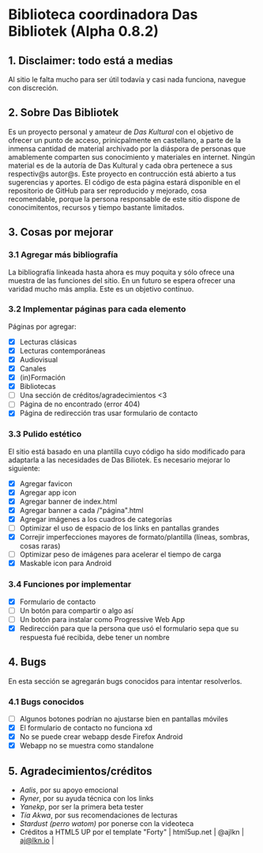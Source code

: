 # Biblioteca coordinadora Das Bibliotek (Alpha 0.8.2)
## 1. Disclaimer: todo está a medias
Al sitio le falta mucho para ser útil todavía y casi nada funciona, navegue con discreción.

## 2. Sobre Das Bibliotek
Es un proyecto personal y amateur de <i>Das Kultural</i> con el objetivo de ofrecer un punto de acceso, prinicpalmente en castellano, a parte de la inmensa cantidad de material archivado por la diáspora de personas que amablemente comparten sus conocimiento y materiales en internet. Ningún material es de la autoría de Das Kultural y cada obra pertenece a sus respectiv@s autor@s.
Este proyecto en contrucción está abierto a tus sugerencias y aportes. El código de esta página estará disponible en el repositorio de GitHub para ser reproducido y mejorado, cosa recomendable, porque la persona responsable de este sitio dispone de conocimitentos, recursos y tiempo bastante limitados.

## 3. Cosas por mejorar
### 3.1 Agregar más bibliografía
La bibliografía linkeada hasta ahora es muy poquita y sólo ofrece una muestra de las funciones del sitio. En un futuro se espera ofrecer una varidad mucho más amplia. Este es un objetivo contínuo.

### 3.2 Implementar páginas para cada elemento
Páginas por agregar:
- [x] Lecturas clásicas
- [x] Lecturas contemporáneas
- [x] Audiovisual
- [x] Canales
- [x] (in)Formación
- [x] Bibliotecas
- [ ] Una sección de créditos/agradecimientos <3
- [ ] Página de no encontrado (error 404)
- [x] Página de redirección tras usar formulario de contacto

### 3.3 Pulido estético
El sitio está basado en una plantilla cuyo código ha sido modificado para adaptarla a las necesidades de Das Biliotek. Es necesario mejorar lo siguiente:
- [X] Agregar favicon
- [X] Agregar app icon
- [x] Agregar banner de index.html
- [X] Agregar banner a cada /"página".html
- [X] Agregar imágenes a los cuadros de categorías
- [ ] Optimizar el uso de espacio de los links en pantallas grandes
- [x] Correjir imperfecciones mayores de formato/plantilla (líneas, sombras, cosas raras)
- [ ] Optimizar peso de imágenes para acelerar el tiempo de carga
- [x] Maskable icon para Android

### 3.4 Funciones por implementar
- [X] Formulario de contacto
- [ ] Un botón para compartir o algo así
- [ ] Un botón para instalar como Progressive Web App
- [X] Redirección para que la persona que usó el formulario sepa que su respuesta fué recibida, debe tener un nombre

## 4. Bugs
En esta sección se agregarán bugs conocidos para intentar resolverlos.

### 4.1 Bugs conocidos
- [ ] Algunos botones podrían no ajustarse bien en pantallas móviles
- [x] El formulario de contacto no funciona xd
- [x] No se puede crear webapp desde Firefox Android
- [x] Webapp no se muestra como standalone

## 5. Agradecimientos/créditos

- _Aalis_, por su apoyo emocional
- _Ryner_, por su ayuda técnica con los links
- _Yanekp_, por ser la primera beta tester
- _Tía Akwa_, por sus recomendaciones de lecturas
- _Stardust (perro watom)_ por ponerse con la videoteca
- Créditos a HTML5 UP por el template "Forty" | html5up.net | @ajlkn | aj@lkn.io |
